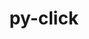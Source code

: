---
title: "py-click"
layout: cache
categories: [package, develop]
meta: {"compilers": ["apple-clang@=15.0.0", "gcc@=11.4.0", "gcc@=13.2.0", "gcc@=7.5.0"], "num_specs": 25, "num_specs_by_stack": {"hep": 6, "ml-darwin-aarch64-mps": 1, "ml-linux-aarch64-cpu": 6, "ml-linux-aarch64-cuda": 6, "ml-linux-x86_64-cpu": 6, "ml-linux-x86_64-cuda": 6, "radiuss": 5, "root": 25}, "oss": ["ubuntu18.04", "ubuntu22.04", "ubuntu24.04", "ventura"], "platforms": ["darwin", "linux"], "stacks": ["hep", "ml-darwin-aarch64-mps", "ml-linux-aarch64-cpu", "ml-linux-aarch64-cuda", "ml-linux-x86_64-cpu", "ml-linux-x86_64-cuda", "radiuss", "root"], "targets": ["aarch64", "x86_64_v3"], "versions": ["8.1.7", "8.1.8"]}
spec_details: [{"compiler": "gcc@=11.4.0", "hash": "3nk7knrryje27ym37aea4b5nnf4ietmx", "os": "ubuntu22.04", "platform": "linux", "size": "-", "stacks": ["hep", "root"], "tarball": "https://binaries.spack.io/develop/build_cache/linux-ubuntu22.04-x86_64_v3/gcc-11.4.0/py-click-8.1.8/linux-ubuntu22.04-x86_64_v3-gcc-11.4.0-py-click-8.1.8-3nk7knrryje27ym37aea4b5nnf4ietmx.spack", "target": "x86_64_v3", "variants": ["build_system=python_pip"], "versions": ["8.1.8"]}, {"compiler": "gcc@=11.4.0", "hash": "5r4svuididc4pc325ulqx43i3zvbkroa", "os": "ubuntu22.04", "platform": "linux", "size": "-", "stacks": ["hep", "root"], "tarball": "https://binaries.spack.io/develop/build_cache/linux-ubuntu22.04-x86_64_v3/gcc-11.4.0/py-click-8.1.8/linux-ubuntu22.04-x86_64_v3-gcc-11.4.0-py-click-8.1.8-5r4svuididc4pc325ulqx43i3zvbkroa.spack", "target": "x86_64_v3", "variants": ["build_system=python_pip"], "versions": ["8.1.8"]}, {"compiler": "gcc@=11.4.0", "hash": "7mxaxf4g474cyobil5lmb7s5wz26vhfa", "os": "ubuntu22.04", "platform": "linux", "size": "-", "stacks": ["hep", "root"], "tarball": "https://binaries.spack.io/develop/build_cache/linux-ubuntu22.04-x86_64_v3/gcc-11.4.0/py-click-8.1.8/linux-ubuntu22.04-x86_64_v3-gcc-11.4.0-py-click-8.1.8-7mxaxf4g474cyobil5lmb7s5wz26vhfa.spack", "target": "x86_64_v3", "variants": ["build_system=python_pip"], "versions": ["8.1.8"]}, {"compiler": "gcc@=7.5.0", "hash": "7ykvzypen7l7x3i5k2ih5heqcuat3qi2", "os": "ubuntu18.04", "platform": "linux", "size": "-", "stacks": ["radiuss", "root"], "tarball": "https://binaries.spack.io/develop/build_cache/linux-ubuntu18.04-x86_64_v3/gcc-7.5.0/py-click-8.1.8/linux-ubuntu18.04-x86_64_v3-gcc-7.5.0-py-click-8.1.8-7ykvzypen7l7x3i5k2ih5heqcuat3qi2.spack", "target": "x86_64_v3", "variants": ["build_system=python_pip"], "versions": ["8.1.8"]}, {"compiler": "gcc@=13.2.0", "hash": "aw5yytyoexgxtz6zuvj3beyqm2q4al23", "os": "ubuntu24.04", "platform": "linux", "size": "-", "stacks": ["ml-linux-x86_64-cpu", "ml-linux-x86_64-cuda", "root"], "tarball": "https://binaries.spack.io/develop/build_cache/linux-ubuntu24.04-x86_64_v3/gcc-13.2.0/py-click-8.1.8/linux-ubuntu24.04-x86_64_v3-gcc-13.2.0-py-click-8.1.8-aw5yytyoexgxtz6zuvj3beyqm2q4al23.spack", "target": "x86_64_v3", "variants": ["build_system=python_pip"], "versions": ["8.1.8"]}, {"compiler": "gcc@=13.2.0", "hash": "b27ub2ikjffjay4esp3u47vvlbeaijrq", "os": "ubuntu24.04", "platform": "linux", "size": "-", "stacks": ["ml-linux-aarch64-cpu", "ml-linux-aarch64-cuda", "root"], "tarball": "https://binaries.spack.io/develop/build_cache/linux-ubuntu24.04-aarch64/gcc-13.2.0/py-click-8.1.8/linux-ubuntu24.04-aarch64-gcc-13.2.0-py-click-8.1.8-b27ub2ikjffjay4esp3u47vvlbeaijrq.spack", "target": "aarch64", "variants": ["build_system=python_pip"], "versions": ["8.1.8"]}, {"compiler": "gcc@=13.2.0", "hash": "b356uhfjoh6qong63pbeajyfjzb56ia4", "os": "ubuntu24.04", "platform": "linux", "size": "-", "stacks": ["ml-linux-x86_64-cpu", "ml-linux-x86_64-cuda", "root"], "tarball": "https://binaries.spack.io/develop/build_cache/linux-ubuntu24.04-x86_64_v3/gcc-13.2.0/py-click-8.1.8/linux-ubuntu24.04-x86_64_v3-gcc-13.2.0-py-click-8.1.8-b356uhfjoh6qong63pbeajyfjzb56ia4.spack", "target": "x86_64_v3", "variants": ["build_system=python_pip"], "versions": ["8.1.8"]}, {"compiler": "gcc@=7.5.0", "hash": "bddqis4jb2lh2qbsakfkrnu5fsykbe75", "os": "ubuntu18.04", "platform": "linux", "size": "-", "stacks": ["radiuss", "root"], "tarball": "https://binaries.spack.io/develop/build_cache/linux-ubuntu18.04-x86_64_v3/gcc-7.5.0/py-click-8.1.8/linux-ubuntu18.04-x86_64_v3-gcc-7.5.0-py-click-8.1.8-bddqis4jb2lh2qbsakfkrnu5fsykbe75.spack", "target": "x86_64_v3", "variants": ["build_system=python_pip"], "versions": ["8.1.8"]}, {"compiler": "gcc@=13.2.0", "hash": "beozou5kq3wtucyukzxlrifrzzo4bpox", "os": "ubuntu24.04", "platform": "linux", "size": "-", "stacks": ["ml-linux-aarch64-cpu", "ml-linux-aarch64-cuda", "root"], "tarball": "https://binaries.spack.io/develop/build_cache/linux-ubuntu24.04-aarch64/gcc-13.2.0/py-click-8.1.8/linux-ubuntu24.04-aarch64-gcc-13.2.0-py-click-8.1.8-beozou5kq3wtucyukzxlrifrzzo4bpox.spack", "target": "aarch64", "variants": ["build_system=python_pip"], "versions": ["8.1.8"]}, {"compiler": "gcc@=11.4.0", "hash": "cdovmbyuijtcd6jbp5skehgvghjstidl", "os": "ubuntu22.04", "platform": "linux", "size": "-", "stacks": ["hep", "root"], "tarball": "https://binaries.spack.io/develop/build_cache/linux-ubuntu22.04-x86_64_v3/gcc-11.4.0/py-click-8.1.8/linux-ubuntu22.04-x86_64_v3-gcc-11.4.0-py-click-8.1.8-cdovmbyuijtcd6jbp5skehgvghjstidl.spack", "target": "x86_64_v3", "variants": ["build_system=python_pip"], "versions": ["8.1.8"]}, {"compiler": "gcc@=13.2.0", "hash": "cjlek4kcl7djfodpjwjowlvetieq3i3k", "os": "ubuntu24.04", "platform": "linux", "size": "-", "stacks": ["ml-linux-aarch64-cpu", "ml-linux-aarch64-cuda", "root"], "tarball": "https://binaries.spack.io/develop/build_cache/linux-ubuntu24.04-aarch64/gcc-13.2.0/py-click-8.1.8/linux-ubuntu24.04-aarch64-gcc-13.2.0-py-click-8.1.8-cjlek4kcl7djfodpjwjowlvetieq3i3k.spack", "target": "aarch64", "variants": ["build_system=python_pip"], "versions": ["8.1.8"]}, {"compiler": "gcc@=13.2.0", "hash": "cxyquhjdqluswyleslloil3764kfqu5r", "os": "ubuntu24.04", "platform": "linux", "size": "-", "stacks": ["ml-linux-aarch64-cpu", "ml-linux-aarch64-cuda", "root"], "tarball": "https://binaries.spack.io/develop/build_cache/linux-ubuntu24.04-aarch64/gcc-13.2.0/py-click-8.1.8/linux-ubuntu24.04-aarch64-gcc-13.2.0-py-click-8.1.8-cxyquhjdqluswyleslloil3764kfqu5r.spack", "target": "aarch64", "variants": ["build_system=python_pip"], "versions": ["8.1.8"]}, {"compiler": "gcc@=13.2.0", "hash": "faszv4kca2mykm6uamdihu3d6qw2xjxy", "os": "ubuntu24.04", "platform": "linux", "size": "-", "stacks": ["ml-linux-x86_64-cpu", "ml-linux-x86_64-cuda", "root"], "tarball": "https://binaries.spack.io/develop/build_cache/linux-ubuntu24.04-x86_64_v3/gcc-13.2.0/py-click-8.1.8/linux-ubuntu24.04-x86_64_v3-gcc-13.2.0-py-click-8.1.8-faszv4kca2mykm6uamdihu3d6qw2xjxy.spack", "target": "x86_64_v3", "variants": ["build_system=python_pip"], "versions": ["8.1.8"]}, {"compiler": "gcc@=13.2.0", "hash": "gqozmxcozzhlutrokf2iezrwiuv7exo3", "os": "ubuntu24.04", "platform": "linux", "size": "-", "stacks": ["ml-linux-x86_64-cpu", "ml-linux-x86_64-cuda", "root"], "tarball": "https://binaries.spack.io/develop/build_cache/linux-ubuntu24.04-x86_64_v3/gcc-13.2.0/py-click-8.1.8/linux-ubuntu24.04-x86_64_v3-gcc-13.2.0-py-click-8.1.8-gqozmxcozzhlutrokf2iezrwiuv7exo3.spack", "target": "x86_64_v3", "variants": ["build_system=python_pip"], "versions": ["8.1.8"]}, {"compiler": "gcc@=7.5.0", "hash": "hnsu2dzy7fmvir7plgvhoormkhcevske", "os": "ubuntu18.04", "platform": "linux", "size": "-", "stacks": ["radiuss", "root"], "tarball": "https://binaries.spack.io/develop/build_cache/linux-ubuntu18.04-x86_64_v3/gcc-7.5.0/py-click-8.1.8/linux-ubuntu18.04-x86_64_v3-gcc-7.5.0-py-click-8.1.8-hnsu2dzy7fmvir7plgvhoormkhcevske.spack", "target": "x86_64_v3", "variants": ["build_system=python_pip"], "versions": ["8.1.8"]}, {"compiler": "gcc@=7.5.0", "hash": "mhufpyyh2ze4mqnfhhh42fztpjfvltbp", "os": "ubuntu18.04", "platform": "linux", "size": "-", "stacks": ["radiuss", "root"], "tarball": "https://binaries.spack.io/develop/build_cache/linux-ubuntu18.04-x86_64_v3/gcc-7.5.0/py-click-8.1.8/linux-ubuntu18.04-x86_64_v3-gcc-7.5.0-py-click-8.1.8-mhufpyyh2ze4mqnfhhh42fztpjfvltbp.spack", "target": "x86_64_v3", "variants": ["build_system=python_pip"], "versions": ["8.1.8"]}, {"compiler": "gcc@=11.4.0", "hash": "neulddm76uawg73nye4qqur5zazvw5x7", "os": "ubuntu22.04", "platform": "linux", "size": "-", "stacks": ["hep", "root"], "tarball": "https://binaries.spack.io/develop/build_cache/linux-ubuntu22.04-x86_64_v3/gcc-11.4.0/py-click-8.1.8/linux-ubuntu22.04-x86_64_v3-gcc-11.4.0-py-click-8.1.8-neulddm76uawg73nye4qqur5zazvw5x7.spack", "target": "x86_64_v3", "variants": ["build_system=python_pip"], "versions": ["8.1.8"]}, {"compiler": "gcc@=13.2.0", "hash": "nr7b2gtbhy6efwn6ioglwoxvt326ynus", "os": "ubuntu24.04", "platform": "linux", "size": "-", "stacks": ["ml-linux-aarch64-cpu", "ml-linux-aarch64-cuda", "root"], "tarball": "https://binaries.spack.io/develop/build_cache/linux-ubuntu24.04-aarch64/gcc-13.2.0/py-click-8.1.8/linux-ubuntu24.04-aarch64-gcc-13.2.0-py-click-8.1.8-nr7b2gtbhy6efwn6ioglwoxvt326ynus.spack", "target": "aarch64", "variants": ["build_system=python_pip"], "versions": ["8.1.8"]}, {"compiler": "gcc@=11.4.0", "hash": "nt3a2n5pures5pylz4cc4yh3w6youahp", "os": "ubuntu22.04", "platform": "linux", "size": "-", "stacks": ["hep", "root"], "tarball": "https://binaries.spack.io/develop/build_cache/linux-ubuntu22.04-x86_64_v3/gcc-11.4.0/py-click-8.1.8/linux-ubuntu22.04-x86_64_v3-gcc-11.4.0-py-click-8.1.8-nt3a2n5pures5pylz4cc4yh3w6youahp.spack", "target": "x86_64_v3", "variants": ["build_system=python_pip"], "versions": ["8.1.8"]}, {"compiler": "gcc@=7.5.0", "hash": "orr65vbzn4t6cbuw5wkb4kc44qjdhmky", "os": "ubuntu18.04", "platform": "linux", "size": "-", "stacks": ["radiuss", "root"], "tarball": "https://binaries.spack.io/develop/build_cache/linux-ubuntu18.04-x86_64_v3/gcc-7.5.0/py-click-8.1.8/linux-ubuntu18.04-x86_64_v3-gcc-7.5.0-py-click-8.1.8-orr65vbzn4t6cbuw5wkb4kc44qjdhmky.spack", "target": "x86_64_v3", "variants": ["build_system=python_pip"], "versions": ["8.1.8"]}, {"compiler": "apple-clang@=15.0.0", "hash": "rnk4wmc5p4r2c3jdugi34jcmuz5eojdt", "os": "ventura", "platform": "darwin", "size": "-", "stacks": ["ml-darwin-aarch64-mps", "root"], "tarball": "https://binaries.spack.io/develop/build_cache/darwin-ventura-aarch64/apple-clang-15.0.0/py-click-8.1.7/darwin-ventura-aarch64-apple-clang-15.0.0-py-click-8.1.7-rnk4wmc5p4r2c3jdugi34jcmuz5eojdt.spack", "target": "aarch64", "variants": ["build_system=python_pip"], "versions": ["8.1.7"]}, {"compiler": "gcc@=13.2.0", "hash": "wkkb6wiyyy37yaabkvdilxvnbkt4ed7k", "os": "ubuntu24.04", "platform": "linux", "size": "-", "stacks": ["ml-linux-x86_64-cpu", "ml-linux-x86_64-cuda", "root"], "tarball": "https://binaries.spack.io/develop/build_cache/linux-ubuntu24.04-x86_64_v3/gcc-13.2.0/py-click-8.1.8/linux-ubuntu24.04-x86_64_v3-gcc-13.2.0-py-click-8.1.8-wkkb6wiyyy37yaabkvdilxvnbkt4ed7k.spack", "target": "x86_64_v3", "variants": ["build_system=python_pip"], "versions": ["8.1.8"]}, {"compiler": "gcc@=13.2.0", "hash": "wxyojjyomemcdqrcvso7tuy3zevctzle", "os": "ubuntu24.04", "platform": "linux", "size": "-", "stacks": ["ml-linux-x86_64-cpu", "ml-linux-x86_64-cuda", "root"], "tarball": "https://binaries.spack.io/develop/build_cache/linux-ubuntu24.04-x86_64_v3/gcc-13.2.0/py-click-8.1.8/linux-ubuntu24.04-x86_64_v3-gcc-13.2.0-py-click-8.1.8-wxyojjyomemcdqrcvso7tuy3zevctzle.spack", "target": "x86_64_v3", "variants": ["build_system=python_pip"], "versions": ["8.1.8"]}, {"compiler": "gcc@=7.5.0", "hash": "y4jfcix2k7i7crk55ksfmqpdcutphwal", "os": "ubuntu18.04", "platform": "linux", "size": "-", "stacks": ["root"], "tarball": "https://binaries.spack.io/develop/build_cache/linux-ubuntu18.04-x86_64_v3/gcc-7.5.0/py-click-8.1.8/linux-ubuntu18.04-x86_64_v3-gcc-7.5.0-py-click-8.1.8-y4jfcix2k7i7crk55ksfmqpdcutphwal.spack", "target": "x86_64_v3", "variants": ["build_system=python_pip"], "versions": ["8.1.8"]}, {"compiler": "gcc@=13.2.0", "hash": "zgb6gb24bdwl7zvpefo5h6vrl5u5xylc", "os": "ubuntu24.04", "platform": "linux", "size": "-", "stacks": ["ml-linux-aarch64-cpu", "ml-linux-aarch64-cuda", "root"], "tarball": "https://binaries.spack.io/develop/build_cache/linux-ubuntu24.04-aarch64/gcc-13.2.0/py-click-8.1.8/linux-ubuntu24.04-aarch64-gcc-13.2.0-py-click-8.1.8-zgb6gb24bdwl7zvpefo5h6vrl5u5xylc.spack", "target": "aarch64", "variants": ["build_system=python_pip"], "versions": ["8.1.8"]}]
---